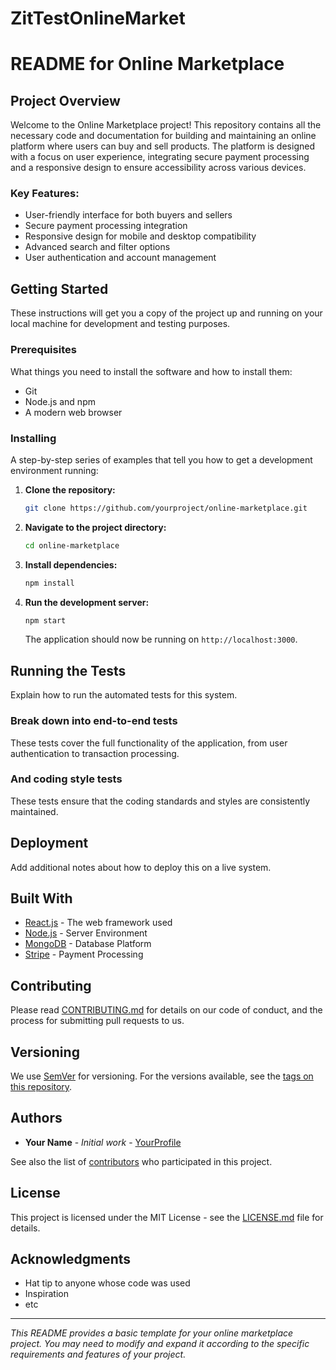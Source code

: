 # ZitTestOnlineMarket
# README for Online Marketplace

## Project Overview
Welcome to the Online Marketplace project! This repository contains all the necessary code and documentation for building and maintaining an online platform where users can buy and sell products. The platform is designed with a focus on user experience, integrating secure payment processing and a responsive design to ensure accessibility across various devices.

### Key Features:
- User-friendly interface for both buyers and sellers
- Secure payment processing integration
- Responsive design for mobile and desktop compatibility
- Advanced search and filter options
- User authentication and account management

## Getting Started
These instructions will get you a copy of the project up and running on your local machine for development and testing purposes.

### Prerequisites
What things you need to install the software and how to install them:
- Git
- Node.js and npm
- A modern web browser

### Installing
A step-by-step series of examples that tell you how to get a development environment running:

1. **Clone the repository:**
   ```bash
   git clone https://github.com/yourproject/online-marketplace.git
   ```
2. **Navigate to the project directory:**
   ```bash
   cd online-marketplace
   ```
3. **Install dependencies:**
   ```bash
   npm install
   ```
4. **Run the development server:**
   ```bash
   npm start
   ```
   The application should now be running on `http://localhost:3000`.

## Running the Tests
Explain how to run the automated tests for this system.

### Break down into end-to-end tests
These tests cover the full functionality of the application, from user authentication to transaction processing.

### And coding style tests
These tests ensure that the coding standards and styles are consistently maintained.

## Deployment
Add additional notes about how to deploy this on a live system.

## Built With
- [React.js](https://reactjs.org/) - The web framework used
- [Node.js](https://nodejs.org/) - Server Environment
- [MongoDB](https://www.mongodb.com/) - Database Platform
- [Stripe](https://stripe.com/) - Payment Processing

## Contributing
Please read [CONTRIBUTING.md](https://github.com/yourproject/online-marketplace/CONTRIBUTING.md) for details on our code of conduct, and the process for submitting pull requests to us.

## Versioning
We use [SemVer](http://semver.org/) for versioning. For the versions available, see the [tags on this repository](https://github.com/yourproject/online-marketplace/tags).

## Authors
- **Your Name** - *Initial work* - [YourProfile](https://github.com/YourProfile)

See also the list of [contributors](https://github.com/yourproject/online-marketplace/contributors) who participated in this project.

## License
This project is licensed under the MIT License - see the [LICENSE.md](LICENSE.md) file for details.

## Acknowledgments
- Hat tip to anyone whose code was used
- Inspiration
- etc

---

*This README provides a basic template for your online marketplace project. You may need to modify and expand it according to the specific requirements and features of your project.*
